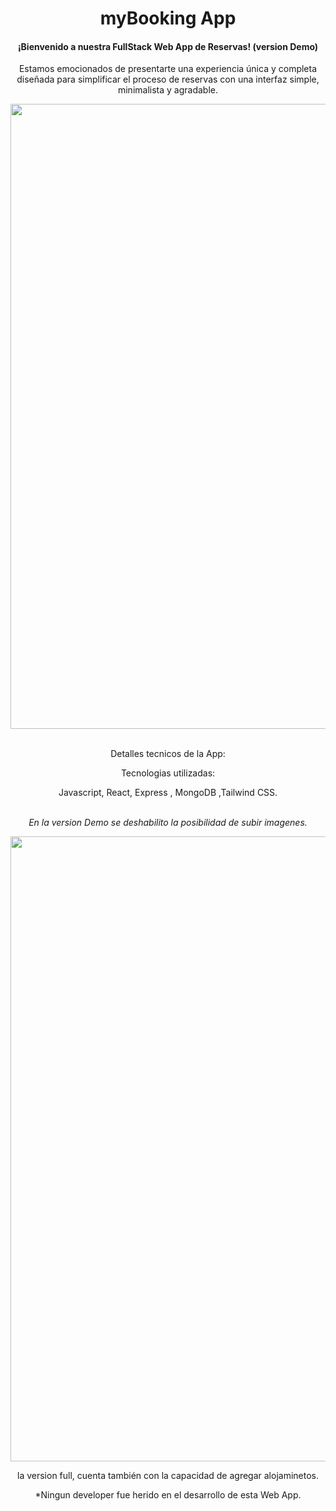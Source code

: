 <h1 align="center"> myBooking App </h1>
<div align='center'>
<h4>¡Bienvenido a nuestra FullStack Web App de Reservas! (version Demo)</h4> 
<p>Estamos emocionados de presentarte una experiencia única y completa diseñada para simplificar el proceso de reservas con una interfaz simple, minimalista y agradable.</p>

<img src='' style="width:1000px"></img>

</br>
Detalles tecnicos de la App: 
<br/>
<p>Tecnologias utilizadas:</p>
<p>Javascript, React, Express , MongoDB ,Tailwind CSS.</p>
</br/>
<i>En la version Demo se deshabilito la posibilidad de subir imagenes.</i>

<img src='https://res.cloudinary.com/didr1suca/image/upload/c_pad,b_auto:predominant,fl_preserve_transparency/v1704486781/DEMOS_wlt6qh.jpg?_s=public-apps' style="width:1000px"></img>

la version full, cuenta también con la capacidad de agregar alojaminetos.

*Ningun developer fue herido en el desarrollo de esta Web App.
</div>
